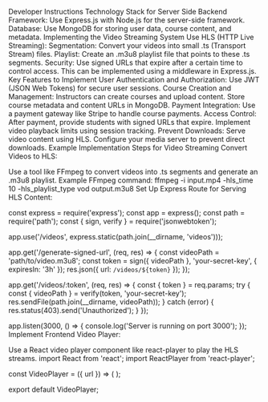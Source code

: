 Developer Instructions
Technology Stack for Server Side
Backend Framework: Use Express.js with Node.js for the server-side framework.
Database: Use MongoDB for storing user data, course content, and metadata.
Implementing the Video Streaming System
Use HLS (HTTP Live Streaming):
Segmentation: Convert your videos into small .ts (Transport Stream) files.
Playlist: Create an .m3u8 playlist file that points to these .ts segments.
Security: Use signed URLs that expire after a certain time to control access. This can be implemented using a middleware in Express.js.
Key Features to Implement
User Authentication and Authorization: Use JWT (JSON Web Tokens) for secure user sessions.
Course Creation and Management:
Instructors can create courses and upload content.
Store course metadata and content URLs in MongoDB.
Payment Integration: Use a payment gateway like Stripe to handle course payments.
Access Control:
After payment, provide students with signed URLs that expire.
Implement video playback limits using session tracking.
Prevent Downloads:
Serve video content using HLS.
Configure your media server to prevent direct downloads.
Example Implementation Steps for Video Streaming
Convert Videos to HLS:

Use a tool like FFmpeg to convert videos into .ts segments and generate an .m3u8 playlist.
Example FFmpeg command:
ffmpeg -i input.mp4 -hls_time 10 -hls_playlist_type vod output.m3u8
Set Up Express Route for Serving HLS Content:

const express = require('express');
const app = express();
const path = require('path');
const { sign, verify } = require('jsonwebtoken');

app.use('/videos', express.static(path.join(__dirname, 'videos')));

app.get('/generate-signed-url', (req, res) => {
  const videoPath = 'path/to/video.m3u8';
  const token = sign({ videoPath }, 'your-secret-key', { expiresIn: '3h' });
  res.json({ url: `/videos/${token}` });
});

app.get('/videos/:token', (req, res) => {
  const { token } = req.params;
  try {
    const { videoPath } = verify(token, 'your-secret-key');
    res.sendFile(path.join(__dirname, videoPath));
  } catch (error) {
    res.status(403).send('Unauthorized');
  }
});

app.listen(3000, () => {
  console.log('Server is running on port 3000');
});
Implement Frontend Video Player:

Use a React video player component like react-player to play the HLS streams.
import React from 'react';
import ReactPlayer from 'react-player';

const VideoPlayer = ({ url }) => (
  <ReactPlayer url={url} controls playing />
);

export default VideoPlayer;